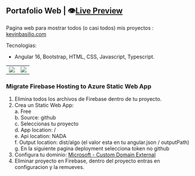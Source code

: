 ## Portafolio Web | :eye:[Live Preview][v1] 

Pagina web para mostrar todos (o casi todos) mis proyectos : [kevinbasilio.com](https://kevinbasilio.com/)

Tecnologias:
- Angular 16, Bootstrap, HTML, CSS, Javascript, Typescript.

|  |  |
| ----------- | ----------- |
| ![][img_1] | ![][img_2] |

[v1]: https://kevinbasilio.com/
[img_1]: ./src/assets/proyectos/proy_14/p14_img1.webp
[img_2]: ./src/assets/proyectos/proy_14/p14_img2.webp

### Migrate Firebase Hosting to Azure Static Web App

1. Elimina todos los archivos de Firebase dentro de tu proyecto.
2. Crea un Static Web App:  
    a. Free  
    b. Source: github  
    c. Seleccionas tu proyecto  
    d. App location: /  
    e. Api location: NADA  
    f. Output location: dist/algo (el valor esta en tu angular.json / outputPath)  
    g. En la siguiente pagina deployment selecciona token no github  
3. Configura tu dominio:
[Microsoft - Custom Domain External](https://learn.microsoft.com/en-us/azure/static-web-apps/custom-domain-external)
4. Eliminar proyecto en Firebase, dentro del proyecto entras en configuracion y la remueves.